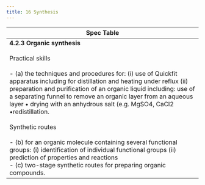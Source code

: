 ```yaml
---
title: 16 Synthesis
---
```

<!--ID: 1724603671371-->


| Spec Table                                                                                                                                                                                                                                                                                                                                                                                                                                                                                                                                                                                                                                                                     |
| ------------------------------------------------------------------------------------------------------------------------------------------------------------------------------------------------------------------------------------------------------------------------------------------------------------------------------------------------------------------------------------------------------------------------------------------------------------------------------------------------------------------------------------------------------------------------------------------------------------------------------------------------------------------------------ |
| **4.2.3 Organic synthesis**<br><br>Practical skills<br><br>- (a) the techniques and procedures for: (i) use of Quickfit apparatus including for distillation and heating under reflux (ii) preparation and purification of an organic liquid including: use of a separating funnel to remove an organic layer from an aqueous layer • drying with an anhydrous salt (e.g. MgSO4, CaCl2 •redistillation.<br><br>Synthetic routes<br><br>- (b) for an organic molecule containing several functional groups: (i) identification of individual functional groups (ii) prediction of properties and reactions<br>- (c) two-stage synthetic routes for preparing organic compounds. |
